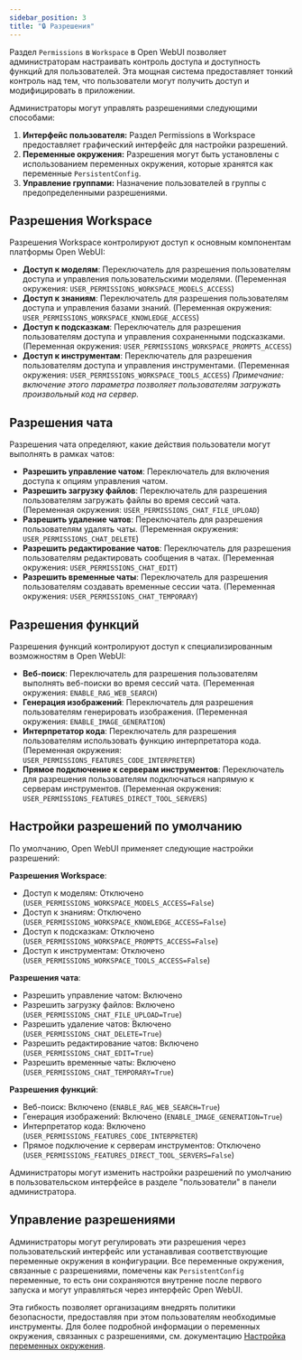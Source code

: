 ```yaml
---
sidebar_position: 3
title: "🔒 Разрешения"
---
```


Раздел `Permissions` в `Workspace` в Open WebUI позволяет администраторам настраивать контроль доступа и доступность функций для пользователей. Эта мощная система предоставляет тонкий контроль над тем, что пользователи могут получить доступ и модифицировать в приложении.

Администраторы могут управлять разрешениями следующими способами:

1. **Интерфейс пользователя:** Раздел Permissions в Workspace предоставляет графический интерфейс для настройки разрешений.
2. **Переменные окружения:** Разрешения могут быть установлены с использованием переменных окружения, которые хранятся как переменные `PersistentConfig`.
3. **Управление группами:** Назначение пользователей в группы с предопределенными разрешениями.

## Разрешения Workspace

Разрешения Workspace контролируют доступ к основным компонентам платформы Open WebUI:

* **Доступ к моделям**: Переключатель для разрешения пользователям доступа и управления пользовательскими моделями. (Переменная окружения: `USER_PERMISSIONS_WORKSPACE_MODELS_ACCESS`)
* **Доступ к знаниям**: Переключатель для разрешения пользователям доступа и управления базами знаний. (Переменная окружения: `USER_PERMISSIONS_WORKSPACE_KNOWLEDGE_ACCESS`)
* **Доступ к подсказкам**: Переключатель для разрешения пользователям доступа и управления сохраненными подсказками. (Переменная окружения: `USER_PERMISSIONS_WORKSPACE_PROMPTS_ACCESS`)
* **Доступ к инструментам**: Переключатель для разрешения пользователям доступа и управления инструментами. (Переменная окружения: `USER_PERMISSIONS_WORKSPACE_TOOLS_ACCESS`) *Примечание: включение этого параметра позволяет пользователям загружать произвольный код на сервер.*

## Разрешения чата

Разрешения чата определяют, какие действия пользователи могут выполнять в рамках чатов:

* **Разрешить управление чатом**: Переключатель для включения доступа к опциям управления чатом.
* **Разрешить загрузку файлов**: Переключатель для разрешения пользователям загружать файлы во время сессий чата. (Переменная окружения: `USER_PERMISSIONS_CHAT_FILE_UPLOAD`)
* **Разрешить удаление чатов**: Переключатель для разрешения пользователям удалять чаты. (Переменная окружения: `USER_PERMISSIONS_CHAT_DELETE`)
* **Разрешить редактирование чатов**: Переключатель для разрешения пользователям редактировать сообщения в чатах. (Переменная окружения: `USER_PERMISSIONS_CHAT_EDIT`)
* **Разрешить временные чаты**: Переключатель для разрешения пользователям создавать временные сессии чата. (Переменная окружения: `USER_PERMISSIONS_CHAT_TEMPORARY`)

## Разрешения функций

Разрешения функций контролируют доступ к специализированным возможностям в Open WebUI:

* **Веб-поиск**: Переключатель для разрешения пользователям выполнять веб-поиски во время сессий чата. (Переменная окружения: `ENABLE_RAG_WEB_SEARCH`)
* **Генерация изображений**: Переключатель для разрешения пользователям генерировать изображения. (Переменная окружения: `ENABLE_IMAGE_GENERATION`)
* **Интерпретатор кода**: Переключатель для разрешения пользователям использовать функцию интерпретатора кода. (Переменная окружения: `USER_PERMISSIONS_FEATURES_CODE_INTERPRETER`)
* **Прямое подключение к серверам инструментов**: Переключатель для разрешения пользователям подключаться напрямую к серверам инструментов. (Переменная окружения: `USER_PERMISSIONS_FEATURES_DIRECT_TOOL_SERVERS`)

## Настройки разрешений по умолчанию

По умолчанию, Open WebUI применяет следующие настройки разрешений:

**Разрешения Workspace**:
- Доступ к моделям: Отключено (`USER_PERMISSIONS_WORKSPACE_MODELS_ACCESS=False`)
- Доступ к знаниям: Отключено (`USER_PERMISSIONS_WORKSPACE_KNOWLEDGE_ACCESS=False`)
- Доступ к подсказкам: Отключено (`USER_PERMISSIONS_WORKSPACE_PROMPTS_ACCESS=False`)
- Доступ к инструментам: Отключено (`USER_PERMISSIONS_WORKSPACE_TOOLS_ACCESS=False`)

**Разрешения чата**:
- Разрешить управление чатом: Включено
- Разрешить загрузку файлов: Включено (`USER_PERMISSIONS_CHAT_FILE_UPLOAD=True`)
- Разрешить удаление чатов: Включено (`USER_PERMISSIONS_CHAT_DELETE=True`)
- Разрешить редактирование чатов: Включено (`USER_PERMISSIONS_CHAT_EDIT=True`)
- Разрешить временные чаты: Включено (`USER_PERMISSIONS_CHAT_TEMPORARY=True`)

**Разрешения функций**:
- Веб-поиск: Включено (`ENABLE_RAG_WEB_SEARCH=True`)
- Генерация изображений: Включено (`ENABLE_IMAGE_GENERATION=True`)
- Интерпретатор кода: Включено (`USER_PERMISSIONS_FEATURES_CODE_INTERPRETER`)
- Прямое подключение к серверам инструментов: Отключено (`USER_PERMISSIONS_FEATURES_DIRECT_TOOL_SERVERS=False`)

Администраторы могут изменить настройки разрешений по умолчанию в пользовательском интерфейсе в разделе "пользователи" в панели администратора.

## Управление разрешениями

Администраторы могут регулировать эти разрешения через пользовательский интерфейс или устанавливая соответствующие переменные окружения в конфигурации. Все переменные окружения, связанные с разрешениями, помечены как `PersistentConfig` переменные, то есть они сохраняются внутренне после первого запуска и могут управляться через интерфейс Open WebUI.

Эта гибкость позволяет организациям внедрять политики безопасности, предоставляя при этом пользователям необходимые инструменты. Для более подробной информации о переменных окружения, связанных с разрешениями, см. документацию [Настройка переменных окружения](../../getting-started/env-configuration.md#workspace-permissions).
